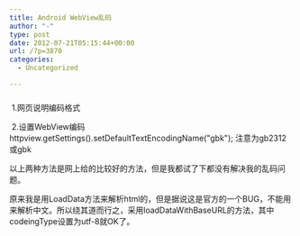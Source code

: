 ```yaml
---
title: Android WebView乱码
author: "-"
type: post
date: 2012-07-21T05:15:44+00:00
url: /?p=3870
categories:
  - Uncategorized

---
```

### 


   1.网页说明编码格式 <meta http-equiv="Content-Type" content="text/html;charset=gb2312"> 
  
  <p dir="ltr">
     2.设置WebView编码
      httpview.getSettings().setDefaultTextEncodingName("gbk");
 注意为gb2312或gbk
  
  <p dir="ltr">
    以上两种方法是网上给的比较好的方法，但是我都试了下都没有解决我的乱码问题。
  
  <p dir="ltr">
    原来我是用LoadData方法来解析html的，但是据说这是官方的一个BUG，不能用来解析中文。所以绕其道而行之，采用loadDataWithBaseURL的方法，其中codeingType设置为utf-8就OK了。
  
